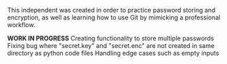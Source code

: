 This independent was created in order to practice password storing and encryption, as well as learning how to use Git by mimicking a professional workflow.

**WORK IN PROGRESS**
Creating functionality to store multiple passwords
Fixing bug where "secret.key" and "secret.enc" are not created in same directory as python code files
Handling edge cases such as empty inputs
